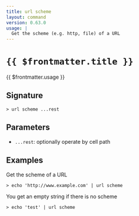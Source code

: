 ```yaml
---
title: url scheme
layout: command
version: 0.63.0
usage: |
  Get the scheme (e.g. http, file) of a URL
---
```


# `{{ $frontmatter.title }}`

<div style='white-space: pre-wrap;'>{{ $frontmatter.usage }}</div>

## Signature

```> url scheme ...rest```

## Parameters

 -  `...rest`: optionally operate by cell path

## Examples

Get the scheme of a URL
```shell
> echo 'http://www.example.com' | url scheme
```

You get an empty string if there is no scheme
```shell
> echo 'test' | url scheme
```
